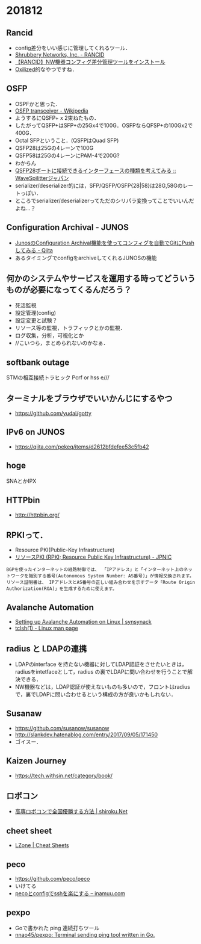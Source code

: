# 201812

## Rancid
  - config差分をいい感じに管理してくれるツール．
  - [Shrubbery Networks, Inc. - RANCID](http://www.shrubbery.net/rancid/)
  - [【RANCID】NW機器コンフィグ差分管理ツールをインストール](https://genchan.net/it/server/2753/)
  - [Oxilized](https://github.com/ytti/oxidized)的なやつですね．

## OSFP
  - OSPFかと思った．
  - [OSFP transceiver - Wikipedia](https://en.wikipedia.org/wiki/OSFP_transceiver)
  - ようするにQSFP+ x 2束ねたもの．
  - したがってQSFP+はSFP+の25Gx4で100G．OSFPならQFSP+の100Gx2で400G．
  - Octal SFPということ．(QSFPはQuad SFP)
  - QSFP28は25Gの4レーンで100G
  - QSFP58は25Gの4レーンにPAM-4で200G?
  - わからん
  - [QSFP28ポートに接続できるインターフェースの種類を考えてみる :: WaveSpilitterジャパン](https://www.wavesplitter.jp/index.php/191/qsfp28port-valiation)
  - serializer/deserializer的には，SFP/QSFP/OSFP{28|58}は28G,58Gのレートっぽい．
  - ところでserializer/deserializerってただのシリパラ変換ってことでいいんだよね...？

## Configuration Archival - JUNOS
  - [JunosのConfiguration Archival機能を使ってコンフィグを自動でGitにPushしてみる - Qiita](https://qiita.com/kazubu/items/c1b6a656a10a2e489142)
  - あるタイミングでconfigをarchiveしてくれるJUNOSの機能

## 何かのシステムやサービスを運用する時ってどういうものが必要になってくるんだろう？
- 死活監視
- 設定管理(config)
- 設定変更と試験？
- リソース等の監視，トラフィックとかの監視．
- ログ収集，分析，可視化とか
- //こいつら，まとめられないのかなぁ．

## softbank outage
STMの相互接続トラヒック
Pcrf or hss
e///

## ターミナルをブラウザでいいかんじにするやつ
  - https://github.com/yudai/gotty


## IPv6 on JUNOS
  - https://qiita.com/pekeq/items/d2612bfdefee53c5fb42

## hoge
SNAとかIPX

## HTTPbin
- http://httpbin.org/

## RPKIって．
  - Resource PKI(Public-Key Infrastructure)
  - [リソースPKI (RPKI; Resource Public Key Infrastructure) - JPNIC](https://www.nic.ad.jp/ja/rpki/)
  ```
  BGPを使ったインターネットの経路制御では、 「IPアドレス」と「インターネット上のネットワークを識別する番号(Autonomous System Number: AS番号)」が情報交換されます。 リソース証明書は、 IPアドレスとAS番号の正しい組み合わせを示すデータ「Route Origin Authorization(ROA)」を生成するために使えます。
  ```

## Avalanche Automation
- [Setting up Avalanche Automation on Linux | synsynack](https://synsynack.wordpress.com/2014/12/09/setting-up-avalanche-automation-on-linux/)
- [tclsh(1) - Linux man page](https://linux.die.net/man/1/tclsh)

## radius と LDAPの連携
  - LDAPのinterface を持たない機器に対してLDAP認証をさせたいときは，radiusをintetfaceとして，radius の裏でLDAPに問い合わせを行うことで解決できる．
  - NW機器などは，LDAP認証が使えないものも多いので，フロントはradius で，裏でLDAPに問い合わせるという構成の方が良いかもしれない．

## Susanaw
  - https://github.com/susanow/susanow
  - http://slankdev.hatenablog.com/entry/2017/09/05/171450
  - ゴイスー．

## Kaizen Journey
  - https://tech.withsin.net/category/book/

## ロボコン
  - [高専ロボコンで全国優勝する方法 | shiroku.Net](http://shiroku.net/robotics/how_to_win_the_kosen_robocon/)

## cheet sheet
  - [LZone | Cheat Sheets](https://lzone.de/cheat-sheet/)

## peco
  - https://github.com/peco/peco
  - いけてる
  - [pecoとconfigでsshを楽にする – inamuu.com](https://inamuu.com/peco%E3%81%A8config%E3%81%A7ssh%E3%82%92%E6%A5%BD%E3%81%AB%E3%81%99%E3%82%8B/)

## pexpo
  - Goで書かれた ping 連続打ちツール
  - [nnao45/pexpo: Terminal sending ping tool written in Go.](https://github.com/nnao45/pexpo)